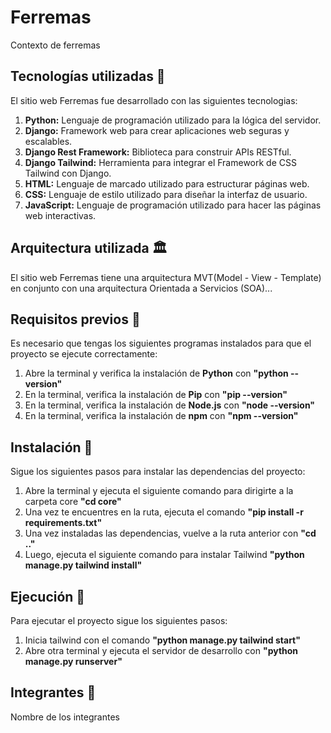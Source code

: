 # **Ferremas**
 
Contexto de ferremas

## Tecnologías utilizadas 📖

El sitio web Ferremas fue desarrollado con las siguientes tecnologias:

1. **Python:** Lenguaje de programación utilizado para la lógica del servidor.
2. **Django:** Framework web para crear aplicaciones web seguras y escalables.
3. **Django Rest Framework:** Biblioteca para construir APIs RESTful.
4. **Django Tailwind:** Herramienta para integrar el Framework de CSS Tailwind con Django.
5. **HTML:** Lenguaje de marcado utilizado para estructurar páginas web.
6. **CSS:** Lenguaje de estilo utilizado para diseñar la interfaz de usuario.
7. **JavaScript:** Lenguaje de programación utilizado para hacer las páginas web interactivas.

## Arquitectura utilizada 🏛️

El sitio web Ferremas tiene una arquitectura MVT(Model - View - Template) en conjunto con una arquitectura Orientada a Servicios (SOA)...

## Requisitos previos 🔧

Es necesario que tengas los siguientes programas instalados para que el proyecto se ejecute correctamente:

1. Abre la terminal y verifica la instalación de **Python** con **"python --version"**
2. En la terminal, verifica la instalación de **Pip** con **"pip --version"**
3. En la terminal, verifica la instalación de **Node.js** con **"node --version"**
4. En la terminal, verifica la instalación de **npm** con **"npm --version"**


## Instalación 🔧

Sigue los siguientes pasos para instalar las dependencias del proyecto:

1. Abre la terminal y ejecuta el siguiente comando para dirigirte a la carpeta core **"cd core"**
2. Una vez te encuentres en la ruta, ejecuta el comando **"pip install -r requirements.txt"**
3. Una vez instaladas las dependencias, vuelve a la ruta anterior con **"cd .."**
2. Luego, ejecuta el siguiente comando para instalar Tailwind **"python manage.py tailwind install"**

## Ejecución 🚀

Para ejecutar el proyecto sigue los siguientes pasos:

1. Inicia tailwind con el comando **"python manage.py tailwind start"**
2. Abre otra terminal y ejecuta el servidor de desarrollo con **"python manage.py runserver"**

## Integrantes 🤝

Nombre de los integrantes
